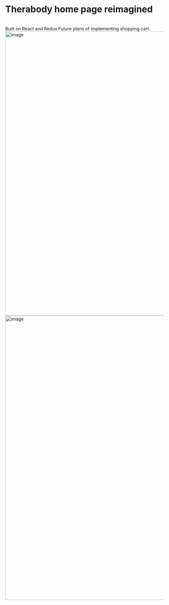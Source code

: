 # Therabody home page reimagined
<br/>
Built on React and Redux
Future plans of implementing shopping cart.
<br/>
<img width="900" alt="image" src="https://github.com/jerrendang/product_page/assets/16262549/4a28a40a-a5a9-4de2-b993-c2d78eaa78e2">
<img width="900" alt="image" src="https://github.com/jerrendang/product_page/assets/16262549/2176ee18-a7fd-4056-b35e-b772206ff922">
